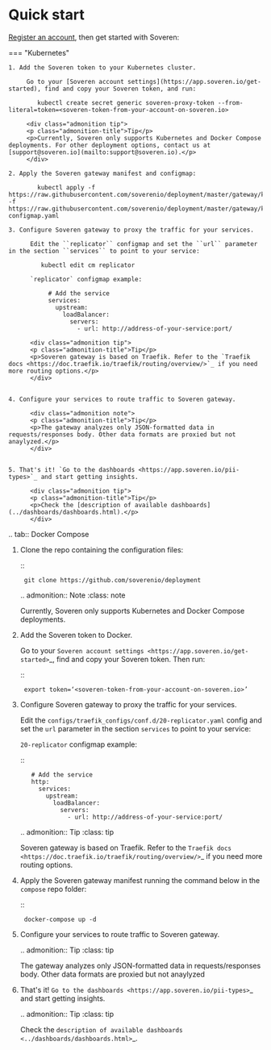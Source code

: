 # Quick start

[Register an account](https://app.soveren.io/sign-up), then get started with Soveren:

=== "Kubernetes"

    1. Add the Soveren token to your Kubernetes cluster.

         Go to your [Soveren account settings](https://app.soveren.io/get-started), find and copy your Soveren token, and run:
      
            kubectl create secret generic soveren-proxy-token --from-literal=token=<soveren-token-from-your-account-on-soveren.io>

         <div class="admonition tip">
         <p class="admonition-title">Tip</p>
         <p>Currently, Soveren only supports Kubernetes and Docker Compose deployments. For other deployment options, contact us at [support@soveren.io](mailto:support@soveren.io).</p>
         </div>
        
    2. Apply the Soveren gateway manifest and configmap:     

            kubectl apply -f https://raw.githubusercontent.com/soverenio/deployment/master/gateway/kubernetes/install.yaml -f https://raw.githubusercontent.com/soverenio/deployment/master/gateway/kubernetes/replicator-configmap.yaml
    
    3. Сonfigure Soveren gateway to proxy the traffic for your services.

          Edit the ``replicator`` configmap and set the ``url`` parameter in the section ``services`` to point to your service:

             kubectl edit cm replicator

          `replicator` configmap example:

               # Add the service
               services:
                 upstream:
                   loadBalancer:
                     servers:
                       - url: http://address-of-your-service:port/

          <div class="admonition tip">
          <p class="admonition-title">Tip</p>
          <p>Soveren gateway is based on Traefik. Refer to the `Traefik docs <https://doc.traefik.io/traefik/routing/overview/>`_ if you need more routing options.</p>
          </div>
          

    4. Configure your services to route traffic to Soveren gateway.

          <div class="admonition note">
          <p class="admonition-title">Tip</p>
          <p>The gateway analyzes only JSON-formatted data in requests/responses body. Other data formats are proxied but not anaylyzed.</p>
          </div>
          

    5. That's it! `Go to the dashboards <https://app.soveren.io/pii-types>`_ and start getting insights.

          <div class="admonition tip">
          <p class="admonition-title">Tip</p>
          <p>Check the [description of available dashboards](../dashboards/dashboards.html).</p>
          </div>

          

.. tab:: Docker Compose

   1. Clone the repo containing the configuration files:

      ::

           git clone https://github.com/soverenio/deployment

      .. admonition:: Note
         :class: note

         Currently, Soveren only supports Kubernetes and Docker Compose deployments.

   2. Add the Soveren token to Docker.

      Go to your `Soveren account settings <https://app.soveren.io/get-started>`_, find and copy your Soveren token. Then run:

      ::

           export token=‘<soveren-token-from-your-account-on-soveren.io>’

   3. Сonfigure Soveren gateway to proxy the traffic for your services.

      Edit the ``configs/traefik_configs/conf.d/20-replicator.yaml`` config and set the ``url`` parameter in the section ``services`` to point to your service:

      ``20-replicator`` configmap example:

      ::

             # Add the service
             http:
               services:
                 upstream:
                   loadBalancer:
                     servers:
                       - url: http://address-of-your-service:port/

      .. admonition:: Tip
         :class: tip

         Soveren gateway is based on Traefik. Refer to the `Traefik docs <https://doc.traefik.io/traefik/routing/overview/>`_ if you need more routing options.

   2. Apply the Soveren gateway manifest running the command below in the ``compose`` repo folder:

      ::

           docker-compose up -d

   4. Configure your services to route traffic to Soveren gateway.

      .. admonition:: Tip
         :class: tip

         The gateway analyzes only JSON-formatted data in requests/responses body. Other data formats are proxied but not anaylyzed

   5. That's it! `Go to the dashboards <https://app.soveren.io/pii-types>`_ and start getting insights.

      .. admonition:: Tip
         :class: tip

         Check the `description of available dashboards <../dashboards/dashboards.html>`_.
